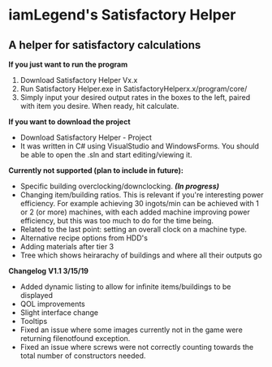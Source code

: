 # iamLegend's Satisfactory Helper
## A helper for satisfactory calculations

__If you just want to run the program__
1. Download Satisfactory Helper Vx.x
2. Run Satisfactory Helper.exe in SatisfactoryHelperx.x/program/core/
3. Simply input your desired output rates in the boxes to the left, paired with item you desire. When ready, hit calculate.

__If you want to download the project__
- Download Satisfactory Helper - Project
- It was written in C# using VisualStudio and WindowsForms. You should be able to open the .sln and start editing/viewing it.

__Currently not supported (plan to include in future):__
- Specific building overclocking/downclocking. **_(In progress)_**
- Changing item/building ratios. This is relevant if you're interesting power efficiency. For example achieving 30 ingots/min can be achieved with 1 or 2 (or more) machines, with each added machine improving power efficiency, but this was too much to do for the time being.
- Related to the last point: setting an overall clock on a machine type.
- Alternative recipe options from HDD's
- Adding materials after tier 3
- Tree which shows heirarachy of buildings and where all their outputs go

__Changelog__
__V1.1 3/15/19__
- Added dynamic listing to allow for infinite items/buildings to be displayed
- QOL improvements
- Slight interface change
- Tooltips
- Fixed an issue where some images currently not in the game were returning filenotfound exception.
- Fixed an issue where screws were not correctly counting towards the total number of constructors needed.
